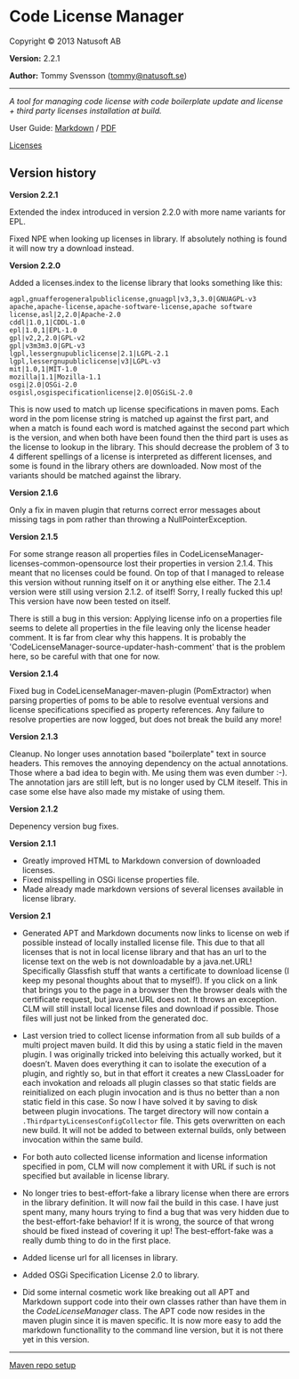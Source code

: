 # Code License Manager

Copyright © 2013 Natusoft AB

__Version:__ 2.2.1

__Author:__ Tommy Svensson (tommy@natusoft.se)

---

_A tool for managing code license with code boilerplate update and license + third party licenses installation at build._

User Guide: [Markdown](https://github.com/tombensve/CodeLicenseManager/blob/master/CodeLicenseManager-documentation/docs/UserGuide.md) /  [PDF](https://github.com/tombensve/CodeLicenseManager/blob/master/CodeLicenseManager-documentation/docs/CLM-User-Guide.pdf)

[Licenses](https://github.com/tombensve/CodeLicenseManager/blob/master/CodeLicenseManager-documentation/docs/licenses.md)

## Version history

__Version 2.2.1__

Extended the index introduced in version 2.2.0 with more name variants for EPL.
 
Fixed NPE when looking up licenses in library. If absolutely nothing is found it will now try a download instead.

__Version 2.2.0__

Added a licenses.index to the license library that looks something like this:

    agpl,gnuafferogeneralpubliclicense,gnuagpl|v3,3,3.0|GNUAGPL-v3
    apache,apache-license,apache-software-license,apache software license,asl|2,2.0|Apache-2.0
    cddl|1.0,1|CDDL-1.0
    epl|1.0,1|EPL-1.0
    gpl|v2,2,2.0|GPL-v2
    gpl|v3m3m3.0|GPL-v3
    lgpl,lessergnupubliclicense|2.1|LGPL-2.1
    lgpl,lessergnupubliclicense|v3|LGPL-v3
    mit|1.0,1|MIT-1.0
    mozilla|1.1|Mozilla-1.1
    osgi|2.0|OSGi-2.0
    osgisl,osgispecificationlicense|2.0|OSGiSL-2.0

This is now used to match up license specifications in maven poms. Each word in the pom license string is matched up against the first part, and when a match is found each word is matched against the second part which is the version, and when both have been found then the third part is uses as the license to lookup in the library. This should decrease the problem of 3 to 4 different spellings of a license is interpreted as different licenses, and some is found in the library others are downloaded. Now most of the variants should be matched against the library. 

__Version 2.1.6__

Only a fix in maven plugin that returns correct error messages about missing tags in pom rather than throwing a NullPointerException.

__Version 2.1.5__

For some strange reason all properties files in CodeLicenseManager-licenses-common-opensource lost their properties in version 2.1.4. This meant that no licenses could be found. On top of that I managed to release this version without running itself on it or anything else either. The 2.1.4 version were still using version 2.1.2. of itself! Sorry, I really fucked this up! This version have now been tested on itself.

There is still a bug in this version: Applying license info on a properties file seems to delete all properties in the file leaving only the license header comment. It is far from clear why this happens. It is probably the 'CodeLicenseManager-source-updater-hash-comment' that is the problem here, so be careful with that one for now.

__Version 2.1.4__ 

Fixed bug in CodeLicenseManager-maven-plugin (PomExtractor) when parsing properties of poms to be able to resolve eventual versions and license specifications specified as property references. Any failure to resolve properties are now logged, but does not break the build any more!  

__Version 2.1.3__

Cleanup. No longer uses annotation based "boilerplate" text in source headers. This removes the annoying dependency on the actual annotations. Those where a bad idea to begin with. Me using them was even dumber :-). The annotation jars are still left, but is no longer used by CLM iteself. This in case some else have also made my mistake of using them. 

__Version 2.1.2__

Depenency version bug fixes. 

__Version 2.1.1__

* Greatly improved HTML to Markdown conversion of downloaded licenses.
* Fixed misspelling in OSGi license properties file.
* Made already made markdown versions of several licenses available in license library.

__Version 2.1__

* Generated APT and Markdown documents now links to license on web if possible instead of locally installed license file. This due to that all licenses that is not in local license library and that has an url to the license text on the web is not downloadable by a java.net.URL! Specifically Glassfish stuff that wants a certificate to download license (I keep my pesonal thoughts about that to myself!). If you click on a link that brings you to the page in a browser then the browser deals with the certificate request, but java.net.URL does not. It throws an exception. CLM will still install local license files and download if possible. Those files will just not be linked from the generated doc. 

* Last version tried to collect license information from all sub builds of a multi project maven build. It did this by using a static field in the maven plugin. I was originally tricked into beleiving this actually worked, but it doesn’t. Maven does everything it can to isolate the execution of a plugin, and rightly so, but in that effort it creates a new ClassLoader for each invokation and reloads all plugin classes so that static fields are reinitialized on each plugin invocation and is thus no better than a non static field in this case. So now I have solved it by saving to disk between plugin invocations. The target directory will now contain a `.ThirdpartyLicensesConfigCollector` file. This gets overwritten on each new build. It will not be added to between external builds, only between invocation within the same build. 

* For both auto collected license information and license information specified in pom, CLM will now complement it with URL if such is not specified but available in license library.

* No longer tries to best-effort-fake a library license when there are errors in the library definition. It will now fail the build in this case. I have just spent many, many hours trying to find a bug that was very hidden due to the best-effort-fake behavior! If it is wrong, the source of that wrong should be fixed instead of covering it up! The best-effort-fake was a really dumb thing to do in the first place.

* Added license url for all licenses in library.

* Added OSGi Specification License 2.0 to library.

* Did some internal cosmetic work like breaking out all APT and Markdown support code into their own classes rather than have them in the _CodeLicenseManager_ class. The APT code now resides in the maven plugin since it is maven specific. It is now more easy to add the markdown functionallity to the command line version, but it is not there yet in this version.

---

[Maven repo setup](https://github.com/tombensve/CommonStuff/blob/master/docs/MavenRepository.md)
